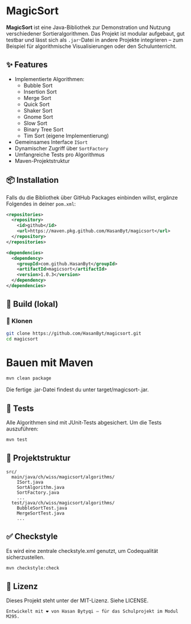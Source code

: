 # MagicSort

**MagicSort** ist eine Java-Bibliothek zur Demonstration und Nutzung verschiedener Sortieralgorithmen. Das Projekt ist modular aufgebaut, gut testbar und lässt sich als `.jar`-Datei in andere Projekte integrieren – zum Beispiel für algorithmische Visualisierungen oder den Schulunterricht.

## ✨ Features

- Implementierte Algorithmen:
  - Bubble Sort
  - Insertion Sort
  - Merge Sort
  - Quick Sort
  - Shaker Sort
  - Gnome Sort
  - Slow Sort
  - Binary Tree Sort
  - Tim Sort (eigene Implementierung)
- Gemeinsames Interface `ISort`
- Dynamischer Zugriff über `SortFactory`
- Umfangreiche Tests pro Algorithmus
- Maven-Projektstruktur

## 📦 Installation

Falls du die Bibliothek über GitHub Packages einbinden willst, ergänze Folgendes in deiner `pom.xml`:

```xml
<repositories>
  <repository>
    <id>github</id>
    <url>https://maven.pkg.github.com/HasanByt/magicsort</url>
  </repository>
</repositories>

<dependencies>
  <dependency>
    <groupId>com.github.HasanByt</groupId>
    <artifactId>magicsort</artifactId>
    <version>1.0.3</version>
  </dependency>
</dependencies>
```
## 🚀 Build (lokal)

### 🔧 Klonen

```bash
git clone https://github.com/HasanByt/magicsort.git
cd magicsort
```
# Bauen mit Maven
```bash
mvn clean package
```
Die fertige .jar-Datei findest du unter target/magicsort-<version>.jar.

## 🧪 Tests

Alle Algorithmen sind mit JUnit-Tests abgesichert. Um die Tests auszuführen:
```bash
mvn test
```

## 📁 Projektstruktur
```text
src/
  main/java/ch/wiss/magicsort/algorithms/
    ISort.java
    SortAlgorithm.java
    SortFactory.java
    ...
  test/java/ch/wiss/magicsort/algorithms/
    BubbleSortTest.java
    MergeSortTest.java
    ...
```
## ✅ Checkstyle

Es wird eine zentrale checkstyle.xml genutzt, um Codequalität sicherzustellen.
```bash
mvn checkstyle:check
```

## 📄 Lizenz

Dieses Projekt steht unter der MIT-Lizenz. Siehe LICENSE.

    Entwickelt mit ❤️ von Hasan Bytyqi – für das Schulprojekt im Modul M295.